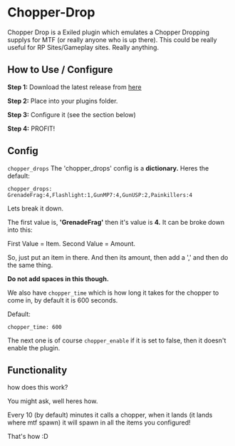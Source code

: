 # Chopper-Drop
Chopper Drop is a Exiled plugin which emulates a Chopper Dropping supplys for MTF (or really anyone who is up there). This could be really useful for RP Sites/Gameplay sites. Really anything.

## How to Use / Configure
**Step 1:** Download the latest release from [here](https://github.com/KadeDev/Chopper-Drop/releases/latest)

**Step 2:** Place into your plugins folder.

**Step 3:** Configure it (see the section below)

**Step 4:** PROFIT!

## Config
`chopper_drops`
The 'chopper_drops' config is a **dictionary.**
Heres the default:

`chopper_drops: GrenadeFrag:4,Flashlight:1,GunMP7:4,GunUSP:2,Painkillers:4`

Lets break it down.

The first value is, **'GrenadeFrag'** then it's value is **4.** It can be broke down into this:

First Value = Item. Second Value = Amount.

So, just put an item in there. And then its amount, then add a ',' and then do the same thing.

**Do not add spaces in this though.**

We also have `chopper_time` which is how long it takes for the chopper to come in, by default it is 600 seconds.

Default:

`chopper_time: 600`

The next one is of course `chopper_enable` if it is set to false, then it doesn't enable the plugin.

## Functionality
how does this work?

You might ask, well heres how.

Every 10 (by default) minutes it calls a chopper, when it lands (it lands where mtf spawn) it will spawn in all the items you configured!

That's how :D
